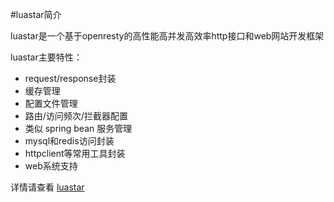 #luastar简介

luastar是一个基于openresty的高性能高并发高效率http接口和web网站开发框架

luastar主要特性：
* request/response封装
* 缓存管理
* 配置文件管理
* 路由/访问频次/拦截器配置
* 类似 spring bean 服务管理
* mysql和redis访问封装
* httpclient等常用工具封装
* web系统支持

详情请查看 [luastar](https://github.com/luastar/luastar)
